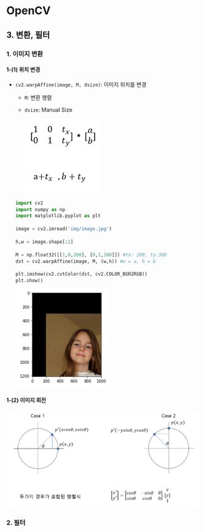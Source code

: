 # OpenCV

## 3. 변환, 필터

### 1. 이미지 변환

#### 1-(1) 위치 변경

- `cv2.warpAffine(image, M, dsize)`: 이미지 위치를 변경

  - `M`: 변환 행렬

  - `dsize`: Manual Size

    ![image-20200114164014334](./image/image-20200114164014334.png)  

  ```python
  import cv2
  import numpy as np
  import matplotlib.pyplot as plt
  
  image = cv2.imread('img/image.jpg')
  
  h,w = image.shape[:2]
  
  M = np.float32([[1,0,200], [0,1,300]]) #tx: 200, ty:300
  dst = cv2.warpAffine(image, M, (w,h)) #w = a, h = b
  
  plt.imshow(cv2.cvtColor(dst, cv2.COLOR_BGR2RGB))
  plt.show()
  ```

  ![image-20200114164201243](./image\image-20200114164201243.png) 



#### 1-(2) 이미지 회전

![image-20200114164313203](./image\image-20200114164313203.png) 





### 2. 필터

